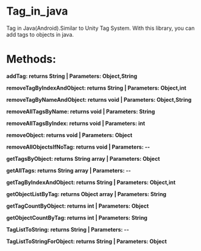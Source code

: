# Tag_in_java
Tag in Java(Android).Similar to Unity Tag System. With this library, you can add tags to objects in java.

# Methods:

**addTag: returns String | Parameters: Object,String**

**removeTagByIndexAndObject: returns String | Parameters: Object,int**

**removeTagByNameAndObject: returns void | Parameters: Object,String**

**removeAllTagsByName: returns void | Parameters: String**

**removeAllTagsByIndex: returns void | Parameters: int**

**removeObject: returns void | Parameters: Object**

**removeAllObjectsIfNoTag: returns void | Parameters: --**

**getTagsByObject: returns String array | Parameters: Object**

**getAllTags: returns String array | Parameters: --**

**getTagByIndexAndObject: returns String | Parameters: Object,int**

**getObjectListByTag: returns Object array | Parameters: String**

**getTagCountByObject: returns int | Parameters: Object**

**getObjectCountByTag: returns int | Parameters: String**

**TagListToString: returns String | Parameters: --**

**TagListToStringForObject: returns String | Parameters: Object**

